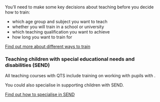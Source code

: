 You’ll need to make some key decisions about teaching before you decide how to train:

* which age group and subject you want to teach
* whether you will train in a school or university
* which teaching qualification you want to achieve
* how long you want to train for

[Find out more about different ways to train](https://beta-getintoteaching.education.gov.uk/train-to-become-a-teacher)

### Teaching children with special educational needs and disabilities (SEND)

All teaching courses with QTS include training on working with pupils with .

You could also specialise in supporting children with SEND.

[Find out how to specialise in SEND](/train-to-become-a-teacher#teaching-children-with-special-educational-needs-and-or-disabilities-SEND)
